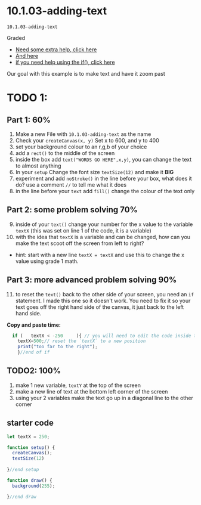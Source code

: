 # 10.1.03-adding-text 
```
10.1.03-adding-text 
```
 Graded
- [ Need some extra help, click here](https://thecodingtrain.com/tracks/code-programming-with-p5-js/code/2-variables/2-define-variables)
- [And here](https://thecodingtrain.com/tracks/code-programming-with-p5-js/code/2-variables/3-incrementation)
- [if you need help using the if(), click here](https://thecodingtrain.com/tracks/code-programming-with-p5-js/code/3-conditionals/1-conditionals)

 Our goal with this example is to make text and have it zoom past

  # TODO 1:
  ## Part 1: 60%
  1. Make a new File with `10.1.03-adding-text` as the name 
  2. Check your `createCanvas(x, y)` Set x to 600, and y to 400
  3. set your background colour to an r,g,b of your choice
  4. add a `rect()` to the middle of the screen
  5. inside the box add `text("WORDS GO HERE",x,y)`, you can change the text to almost anything
  6. In your `setup` Change the font size `textSize(12)` and make it **BIG**
  7. experiment and add `noStroke()` in the line before your box, what does it do? use a comment `//` to tell me what it does
  8. in the line before your `text` add `fill()` change the colour of the text only
      
## Part 2: some problem solving 70%
  9. inside of your `text()` change your number for the x value to the variable `textX` (this was set on line 1 of the code, it is a variable)
  10. with the idea that `textX` is a variable and can be changed, how can you make the text scoot off the screen from left to right?
   -  hint: start with a new line `textX = textX` and use this to change the x value using grade 1 math.

## Part 3: more advanced problem solving 90%
  11. to reset the `text()` back to the other side of your screen, you need an `if` statement. I made this one so it doesn't work. You need to fix it so your text goes off the right hand side of the canvas, it just back to the left hand side.
   
  **Copy and paste time:**

```javaScript   
  if (   textX < -250     ){ // you will need to edit the code inside the ( ). If your x is __________ 
    textX=500;// reset the `textX` to a new position
    print("too far to the right");
    }//end of if
````


## TODO2: 100% 
1. make 1 new variable, `textY` at the top of the screen 
2. make a new line of text at the bottom left corner of the screen
3. using your 2 variables make the text go up in a diagonal line to the other corner 


## starter code
```javaScript
let textX = 250;

function setup() {
  createCanvas();
  textSize(12)
  
}//end setup

function draw() {
  background(255);

}//end draw

```
